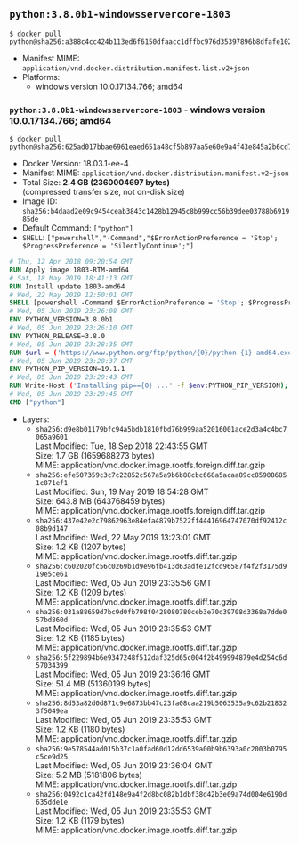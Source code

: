 ## `python:3.8.0b1-windowsservercore-1803`

```console
$ docker pull python@sha256:a388c4cc424b113ed6f6150dfaacc1dffbc976d35397896b8dfafe10241a9b08
```

-	Manifest MIME: `application/vnd.docker.distribution.manifest.list.v2+json`
-	Platforms:
	-	windows version 10.0.17134.766; amd64

### `python:3.8.0b1-windowsservercore-1803` - windows version 10.0.17134.766; amd64

```console
$ docker pull python@sha256:625ad017bbae6961eaed651a48cf5b897aa5e60e9a4f43e845a2b6cd718b5007
```

-	Docker Version: 18.03.1-ee-4
-	Manifest MIME: `application/vnd.docker.distribution.manifest.v2+json`
-	Total Size: **2.4 GB (2360004697 bytes)**  
	(compressed transfer size, not on-disk size)
-	Image ID: `sha256:b4daad2e09c9454ceab3843c1428b12945c8b999cc56b39dee03788b691985de`
-	Default Command: `["python"]`
-	`SHELL`: `["powershell","-Command","$ErrorActionPreference = 'Stop'; $ProgressPreference = 'SilentlyContinue';"]`

```dockerfile
# Thu, 12 Apr 2018 09:20:54 GMT
RUN Apply image 1803-RTM-amd64
# Sat, 18 May 2019 18:41:13 GMT
RUN Install update 1803-amd64
# Wed, 22 May 2019 12:50:01 GMT
SHELL [powershell -Command $ErrorActionPreference = 'Stop'; $ProgressPreference = 'SilentlyContinue';]
# Wed, 05 Jun 2019 23:26:08 GMT
ENV PYTHON_VERSION=3.8.0b1
# Wed, 05 Jun 2019 23:26:10 GMT
ENV PYTHON_RELEASE=3.8.0
# Wed, 05 Jun 2019 23:28:35 GMT
RUN $url = ('https://www.python.org/ftp/python/{0}/python-{1}-amd64.exe' -f $env:PYTHON_RELEASE, $env:PYTHON_VERSION); 	Write-Host ('Downloading {0} ...' -f $url); 	[Net.ServicePointManager]::SecurityProtocol = [Net.SecurityProtocolType]::Tls12; 	Invoke-WebRequest -Uri $url -OutFile 'python.exe'; 		Write-Host 'Installing ...'; 	Start-Process python.exe -Wait 		-ArgumentList @( 			'/quiet', 			'InstallAllUsers=1', 			'TargetDir=C:\Python', 			'PrependPath=1', 			'Shortcuts=0', 			'Include_doc=0', 			'Include_pip=0', 			'Include_test=0' 		); 		$env:PATH = [Environment]::GetEnvironmentVariable('PATH', [EnvironmentVariableTarget]::Machine); 		Write-Host 'Verifying install ...'; 	Write-Host '  python --version'; python --version; 		Write-Host 'Removing ...'; 	Remove-Item python.exe -Force; 		Write-Host 'Complete.';
# Wed, 05 Jun 2019 23:28:37 GMT
ENV PYTHON_PIP_VERSION=19.1.1
# Wed, 05 Jun 2019 23:29:43 GMT
RUN Write-Host ('Installing pip=={0} ...' -f $env:PYTHON_PIP_VERSION); 	[Net.ServicePointManager]::SecurityProtocol = [Net.SecurityProtocolType]::Tls12; 	Invoke-WebRequest -Uri 'https://bootstrap.pypa.io/get-pip.py' -OutFile 'get-pip.py'; 	python get-pip.py 		--disable-pip-version-check 		--no-cache-dir 		('pip=={0}' -f $env:PYTHON_PIP_VERSION) 	; 	Remove-Item get-pip.py -Force; 		Write-Host 'Verifying pip install ...'; 	pip --version; 		Write-Host 'Complete.';
# Wed, 05 Jun 2019 23:29:45 GMT
CMD ["python"]
```

-	Layers:
	-	`sha256:d9e8b01179bfc94a5bdb1810fbd76b999aa52016001ace2d3a4c4bc7065a9601`  
		Last Modified: Tue, 18 Sep 2018 22:43:55 GMT  
		Size: 1.7 GB (1659688273 bytes)  
		MIME: application/vnd.docker.image.rootfs.foreign.diff.tar.gzip
	-	`sha256:efe507359c3c7c22852c567a5a9b6b88cbc668a5acaa89cc859086851c871ef1`  
		Last Modified: Sun, 19 May 2019 18:54:28 GMT  
		Size: 643.8 MB (643768459 bytes)  
		MIME: application/vnd.docker.image.rootfs.foreign.diff.tar.gzip
	-	`sha256:437e42e2c79862963e84efa4879b7522ff44416964747070df92412c08b9d147`  
		Last Modified: Wed, 22 May 2019 13:23:01 GMT  
		Size: 1.2 KB (1207 bytes)  
		MIME: application/vnd.docker.image.rootfs.diff.tar.gzip
	-	`sha256:c602020fc56c0269b1d9e96fb413d63adfe12fcd96587f4f2f3175d919e5ce61`  
		Last Modified: Wed, 05 Jun 2019 23:35:56 GMT  
		Size: 1.2 KB (1209 bytes)  
		MIME: application/vnd.docker.image.rootfs.diff.tar.gzip
	-	`sha256:031a88659d7bc9d0fb798f0428080780ceb3e70d39708d3368a7dde057bd860d`  
		Last Modified: Wed, 05 Jun 2019 23:35:53 GMT  
		Size: 1.2 KB (1185 bytes)  
		MIME: application/vnd.docker.image.rootfs.diff.tar.gzip
	-	`sha256:5f229894b6e9347248f512daf325d65c004f2b499994879e4d254c6d57034399`  
		Last Modified: Wed, 05 Jun 2019 23:36:16 GMT  
		Size: 51.4 MB (51360199 bytes)  
		MIME: application/vnd.docker.image.rootfs.diff.tar.gzip
	-	`sha256:8d53a82d0d871c9e6873bb47c23fa08caa219b5063535a9c62b218323f5049ea`  
		Last Modified: Wed, 05 Jun 2019 23:35:53 GMT  
		Size: 1.2 KB (1180 bytes)  
		MIME: application/vnd.docker.image.rootfs.diff.tar.gzip
	-	`sha256:9e578544ad015b37c1a0fad60d12dd6539a00b9b6393a0c2003b0795c5ce9d25`  
		Last Modified: Wed, 05 Jun 2019 23:36:04 GMT  
		Size: 5.2 MB (5181806 bytes)  
		MIME: application/vnd.docker.image.rootfs.diff.tar.gzip
	-	`sha256:0492c1ca42fd148e9a4f2d8bc082b1dbf38d42b3e09a74d004e6190d635dde1e`  
		Last Modified: Wed, 05 Jun 2019 23:35:53 GMT  
		Size: 1.2 KB (1179 bytes)  
		MIME: application/vnd.docker.image.rootfs.diff.tar.gzip
